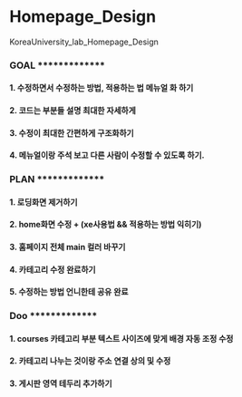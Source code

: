 # Homepage_Design
KoreaUniversity_lab_Homepage_Design


### GOAL *************
#### 1. 수정하면서 수정하는 방법, 적용하는 법 메뉴얼 화 하기 
#### 2. 코드는 부분들 설명 최대한 자세하게 
#### 3. 수정이 최대한 간편하게 구조화하기 
#### 4. 메뉴얼이랑 주석 보고 다른 사람이 수정할 수 있도록 하기.


### PLAN *************
#### 1. 로딩화면 제거하기
#### 2. home화면 수정 + (xe사용법 && 적용하는 방법 익히기)
#### 3. 홈페이지 전체 main 컬러 바꾸기 
#### 4. 카테고리 수정 완료하기
#### 5. 수정하는 방법 언니한테 공유 완료 

### Doo *************
#### 1. courses 카테고리 부분 텍스트 사이즈에 맞게 배경 자동 조정 수정
#### 2. 카테고리 나누는 것이랑 주소 연결 상의 및 수정
#### 3. 게시판 영역 테두리 추가하기 